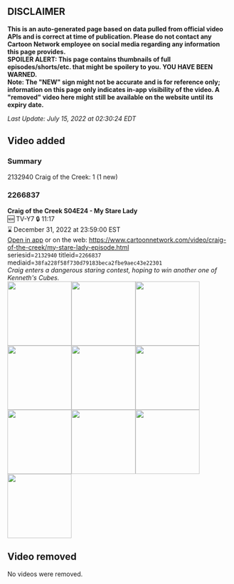 ## DISCLAIMER
**This is an auto-generated page based on data pulled from official video APIs and is correct at time of publication. Please do not contact any Cartoon Network employee on social media regarding any information this page provides.**  
**SPOILER ALERT: This page contains thumbnails of full episodes/shorts/etc. that might be spoilery to you. YOU HAVE BEEN WARNED.**  
**Note: The "NEW" sign might not be accurate and is for reference only; information on this page only indicates in-app visibility of the video. A "removed" video here might still be available on the website until its expiry date.**  

_Last Update: July 15, 2022 at 02:30:24 EDT_
## Video added
### Summary
2132940 Craig of the Creek: 1 (1 new)  
### 2266837
**Craig of the Creek S04E24 - My Stare Lady**  
🆕 TV-Y7 🔒 11:17  
⌛ December 31, 2022 at 23:59:00 EST  
[Open in app](https://cnvideo.sercomkc.org/redirector.html?type=cnapp&seriesid=2132940&titleid=2266837&mediaid=38fa228f58f730d79183beca2fbe9aec43e22301) or on the web: https://www.cartoonnetwork.com/video/craig-of-the-creek/my-stare-lady-episode.html  
seriesid=`2132940` titleid=`2266837` mediaid=`38fa228f58f730d79183beca2fbe9aec43e22301`  
_Craig enters a dangerous staring contest, hoping to win another one of Kenneth's Cubes._  
<a href="https://s3.amazonaws.com/cartoonorchestrator/2266837_001_1280x720.jpg"><img src="https://s3.amazonaws.com/cartoonorchestrator/2266837_001_640x360.jpg" height="144px" /></a><a href="https://s3.amazonaws.com/cartoonorchestrator/2266837_002_1280x720.jpg"><img src="https://s3.amazonaws.com/cartoonorchestrator/2266837_002_640x360.jpg" height="144px" /></a><a href="https://s3.amazonaws.com/cartoonorchestrator/2266837_003_1280x720.jpg"><img src="https://s3.amazonaws.com/cartoonorchestrator/2266837_003_640x360.jpg" height="144px" /></a><a href="https://s3.amazonaws.com/cartoonorchestrator/2266837_004_1280x720.jpg"><img src="https://s3.amazonaws.com/cartoonorchestrator/2266837_004_640x360.jpg" height="144px" /></a><a href="https://s3.amazonaws.com/cartoonorchestrator/2266837_005_1280x720.jpg"><img src="https://s3.amazonaws.com/cartoonorchestrator/2266837_005_640x360.jpg" height="144px" /></a><a href="https://s3.amazonaws.com/cartoonorchestrator/2266837_006_1280x720.jpg"><img src="https://s3.amazonaws.com/cartoonorchestrator/2266837_006_640x360.jpg" height="144px" /></a><a href="https://s3.amazonaws.com/cartoonorchestrator/2266837_007_1280x720.jpg"><img src="https://s3.amazonaws.com/cartoonorchestrator/2266837_007_640x360.jpg" height="144px" /></a><a href="https://s3.amazonaws.com/cartoonorchestrator/2266837_008_1280x720.jpg"><img src="https://s3.amazonaws.com/cartoonorchestrator/2266837_008_640x360.jpg" height="144px" /></a><a href="https://s3.amazonaws.com/cartoonorchestrator/2266837_009_1280x720.jpg"><img src="https://s3.amazonaws.com/cartoonorchestrator/2266837_009_640x360.jpg" height="144px" /></a><a href="https://s3.amazonaws.com/cartoonorchestrator/2266837_010_1280x720.jpg"><img src="https://s3.amazonaws.com/cartoonorchestrator/2266837_010_640x360.jpg" height="144px" /></a>
## Video removed
No videos were removed.  
